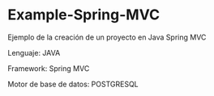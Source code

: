 # Example-Spring-MVC

Ejemplo de la creación de un proyecto en Java Spring MVC

Lenguaje: JAVA

Framework: Spring MVC

Motor de base de datos: POSTGRESQL
